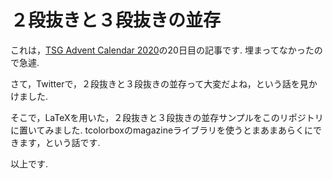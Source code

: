# ２段抜きと３段抜きの並存

これは，[TSG Advent Calendar 2020](https://adventar.org/calendars/4995)の20日目の記事です. 埋まってなかったので急遽.

さて，Twitterで，２段抜きと３段抜きの並存って大変だよね，という話を見かけました.

そこで，LaTeXを用いた，２段抜きと３段抜きの並存サンプルをこのリポジトリに置いてみました. tcolorboxのmagazineライブラリを使うとまあまあらくにできます，という話です.

以上です.
